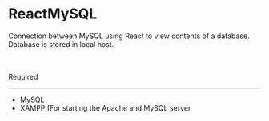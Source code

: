 # ReactMySQL
Connection between MySQL using React to view contents of a database.
<br>
Database  is stored in local host.

<br><br>
Required
<hr>
<ul>
<li>MySQL</li>
<li>XAMPP [For starting the Apache and MySQL server</li>
</ul>
